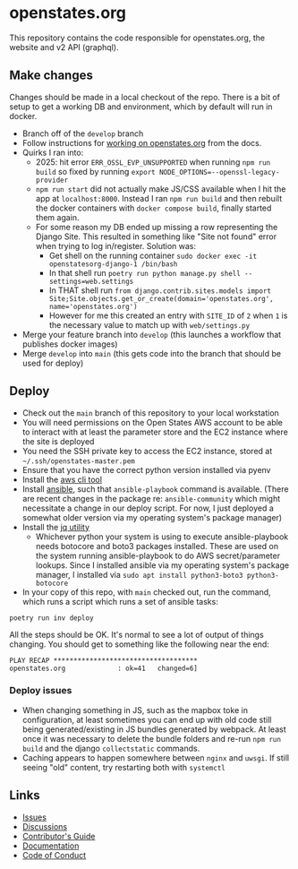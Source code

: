 # openstates.org

This repository contains the code responsible for openstates.org, the website and v2 API (graphql).

## Make changes

Changes should be made in a local checkout of the repo. There is a bit of setup to get a working DB and environment,
which by default will run in docker.

* Branch off of the `develop` branch
* Follow instructions for [working on openstates.org](https://docs.openstates.org/contributing/openstates-org/)
  from the docs.
* Quirks I ran into:
    * 2025: hit error `ERR_OSSL_EVP_UNSUPPORTED` when running `npm run build` so fixed by running `export NODE_OPTIONS=--openssl-legacy-provider`
    * `npm run start` did not actually make JS/CSS available when I hit the app at `localhost:8000`. Instead I
      ran `npm run build` and then rebuilt the docker containers with `docker compose build`, finally started them
      again.
    * For some reason my DB ended up missing a row representing the Django Site. This resulted in something like "Site
      not found" error when trying to log in/register. Solution was:
        * Get shell on the running container `sudo docker exec -it openstatesorg-django-1 /bin/bash`
        * In that shell run `poetry run python manage.py shell --settings=web.settings`
        * In THAT shell
          run `from django.contrib.sites.models import Site;Site.objects.get_or_create(domain='openstates.org', name='openstates.org')`
        * However for me this created an entry with `SITE_ID` of `2` when `1` is the necessary value to match up
          with `web/settings.py`
* Merge your feature branch into `develop` (this launches a workflow that publishes docker images)
* Merge `develop` into `main` (this gets code into the branch that should be used for deploy)

## Deploy

* Check out the `main` branch of this repository to your local workstation
* You will need permissions on the Open States AWS account to be able to interact with
  at least the parameter store and the EC2 instance where the site is deployed
* You need the SSH private key to access the EC2 instance, stored at `~/.ssh/openstates-master.pem`
* Ensure that you have the correct python version installed via pyenv
* Install the [aws cli tool](https://docs.aws.amazon.com/cli/latest/userguide/getting-started-install.html)
* Install [ansible](https://docs.ansible.com/ansible/latest/installation_guide/intro_installation.html#installing-and-upgrading-ansible),
such that `ansible-playbook` command is available. (There are recent changes in the package re: `ansible-community`
which might necessitate a change in our deploy script. For now, I just deployed a somewhat older version via
my operating system's package manager)
* Install the [jq utility](https://jqlang.github.io/jq/)
    * Whichever python your system is using to execute ansible-playbook needs botocore and boto3 packages installed.
      These are used on the system running ansible-playbook to do AWS secret/parameter lookups. Since I installed
      ansible via my operating system's package manager, I installed via
      `sudo apt install python3-boto3 python3-botocore`
* In your copy of this repo, with `main` checked out, run the command, which runs a script which runs a set
  of ansible tasks:

```
poetry run inv deploy
```

All the steps should be OK. It's normal to see a lot of output of things changing. You should get to
something like the following near the end:

```
PLAY RECAP ************************************
openstates.org             : ok=41   changed=6]
```

### Deploy issues

* When changing something in JS, such as the mapbox toke in configuration, at least sometimes you can end up with old
  code still being generated/existing in JS bundles generated by webpack. At least once it was necessary to delete
  the bundle folders and re-run `npm run build` and the django `collectstatic` commands.
* Caching appears to happen somewhere between `nginx` and `uwsgi`. If still seeing "old" content, try restarting both
  with `systemctl`

## Links

* [Issues](https://github.com/openstates/issues/issues)
* [Discussions](https://github.com/openstates/issues/discussions)
* [Contributor's Guide](https://docs.openstates.org/contributing/)
* [Documentation](https://docs.openstates.org/contributing/openstates-org/)
* [Code of Conduct](https://docs.openstates.org/code-of-conduct/)
